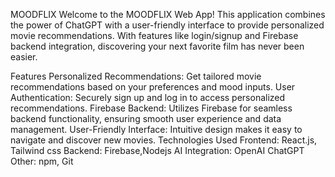MOODFLIX
Welcome to the MOODFLIX Web App! This application combines the power of ChatGPT with a user-friendly interface to provide personalized movie recommendations. With features like login/signup and Firebase backend integration, discovering your next favorite film has never been easier.

Features
Personalized Recommendations: Get tailored movie recommendations based on your preferences and mood inputs.
User Authentication: Securely sign up and log in to access personalized recommendations.
Firebase Backend: Utilizes Firebase for seamless backend functionality, ensuring smooth user experience and data management.
User-Friendly Interface: Intuitive design makes it easy to navigate and discover new movies.
Technologies Used
Frontend: React.js, Tailwind css
Backend: Firebase,Nodejs
AI Integration: OpenAI ChatGPT
Other: npm, Git
